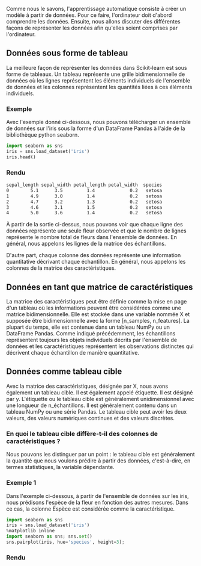 Comme nous le savons, l'apprentissage automatique consiste à créer un modèle à partir de données. Pour ce faire, l'ordinateur doit d'abord comprendre les données. Ensuite, nous allons discuter des différentes façons de représenter les données afin qu'elles soient comprises par l'ordinateur.

## Données sous forme de tableau

La meilleure façon de représenter les données dans Scikit-learn est sous forme de tableaux. Un tableau représente une grille bidimensionnelle de données où les lignes représentent les éléments individuels de l'ensemble de données et les colonnes représentent les quantités liées à ces éléments individuels.

### Exemple

Avec l'exemple donné ci-dessous, nous pouvons télécharger un ensemble de données sur l'iris sous la forme d'un DataFrame Pandas à l'aide de la bibliothèque python seaborn.

```python
import seaborn as sns
iris = sns.load_dataset('iris')
iris.head()
```

### Rendu

```bash
sepal_length sepal_width petal_length petal_width  species
0        5.1      3.5         1.4             0.2   setosa
1        4.9      3.0         1.4             0.2   setosa
2        4.7      3.2         1.3             0.2   setosa
3        4.6      3.1         1.5             0.2   setosa
4        5.0      3.6         1.4             0.2   setosa
```

À partir de la sortie ci-dessus, nous pouvons voir que chaque ligne des données représente une seule fleur observée et que le nombre de lignes représente le nombre total de fleurs dans l'ensemble de données. En général, nous appelons les lignes de la matrice des échantillons.

D'autre part, chaque colonne des données représente une information quantitative décrivant chaque échantillon. En général, nous appelons les colonnes de la matrice des caractéristiques.

## Données en tant que matrice de caractéristiques

La matrice des caractéristiques peut être définie comme la mise en page d'un tableau où les informations peuvent être considérées comme une matrice bidimensionnelle. Elle est stockée dans une variable nommée X et supposée être bidimensionnelle avec la forme [n_samples, n_features]. La plupart du temps, elle est contenue dans un tableau NumPy ou un DataFrame Pandas. Comme indiqué précédemment, les échantillons représentent toujours les objets individuels décrits par l'ensemble de données et les caractéristiques représentent les observations distinctes qui décrivent chaque échantillon de manière quantitative.

## Données comme tableau cible

Avec la matrice des caractéristiques, désignée par X, nous avons également un tableau cible. Il est également appelé étiquette. Il est désigné par y. L'étiquette ou le tableau cible est généralement unidimensionnel avec une longueur de n_échantillons. Il est généralement contenu dans un tableau NumPy ou une série Pandas. Le tableau cible peut avoir les deux valeurs, des valeurs numériques continues et des valeurs discrètes.

### En quoi le tableau cible diffère-t-il des colonnes de caractéristiques ?

Nous pouvons les distinguer par un point : le tableau cible est généralement la quantité que nous voulons prédire à partir des données, c'est-à-dire, en termes statistiques, la variable dépendante.

### Exemple 1

Dans l'exemple ci-dessous, à partir de l'ensemble de données sur les iris, nous prédisons l'espèce de la fleur en fonction des autres mesures. Dans ce cas, la colonne Espèce est considérée comme la caractéristique.

```python
import seaborn as sns
iris = sns.load_dataset('iris')
%matplotlib inline
import seaborn as sns; sns.set()
sns.pairplot(iris, hue='species', height=3);
```

### Rendu